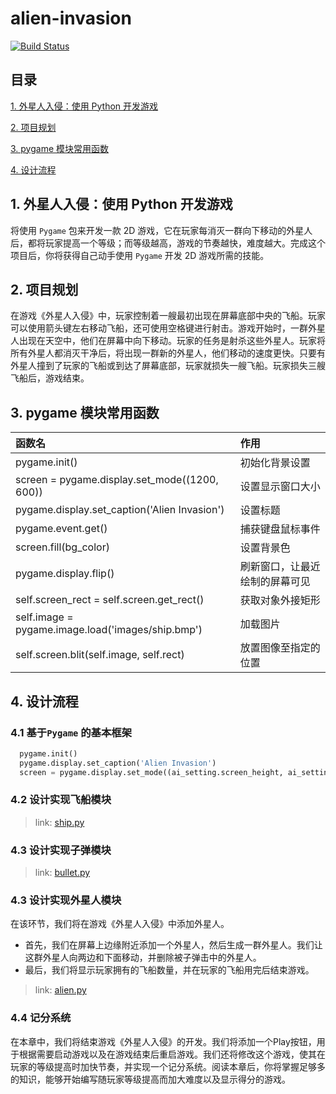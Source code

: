 <!--
 * @Author: taobo
 * @Date: 2020-11-11 14:18:45
 * @LastEditTime: 2020-11-13 08:29:42
-->
# alien-invasion
[![Build Status](https://travis-ci.com/tryturned/alien-invasion.svg?branch=main)](https://travis-ci.com/tryturned/alien-invasion)

## 目录
[1. 外星人入侵：使用 Python 开发游戏](https://github.com/tryturned/alien-invasion#1-%E5%A4%96%E6%98%9F%E4%BA%BA%E5%85%A5%E4%BE%B5%E4%BD%BF%E7%94%A8-python-%E5%BC%80%E5%8F%91%E6%B8%B8%E6%88%8F)  

[2. 项目规划](https://github.com/tryturned/alien-invasion#2-%E9%A1%B9%E7%9B%AE%E8%A7%84%E5%88%92)  

[3. pygame 模块常用函数](https://github.com/tryturned/alien-invasion#3-pygame-%E6%A8%A1%E5%9D%97%E5%B8%B8%E7%94%A8%E5%87%BD%E6%95%B0)  

[4. 设计流程](https://github.com/tryturned/alien-invasion#4-%E8%AE%BE%E8%AE%A1%E6%B5%81%E7%A8%8B)  


## 1. 外星人入侵：使用 Python 开发游戏
将使用 `Pygame` 包来开发一款 2D 游戏，它在玩家每消灭一群向下移动的外星人后，都将玩家提高一个等级；而等级越高，游戏的节奏越快，难度越大。完成这个项目后，你将获得自己动手使用 `Pygame` 开发 2D 游戏所需的技能。
## 2. 项目规划
在游戏《外星人入侵》中，玩家控制着一艘最初出现在屏幕底部中央的飞船。玩家可以使用箭头键左右移动飞船，还可使用空格键进行射击。游戏开始时，一群外星人出现在天空中，他们在屏幕中向下移动。玩家的任务是射杀这些外星人。玩家将所有外星人都消灭干净后，将出现一群新的外星人，他们移动的速度更快。只要有外星人撞到了玩家的飞船或到达了屏幕底部，玩家就损失一艘飞船。玩家损失三艘飞船后，游戏结束。   

## 3. pygame 模块常用函数

函数名 | 作用
|:---|:---|
pygame.init() | 初始化背景设置
screen = pygame.display.set_mode((1200, 600))| 设置显示窗口大小
pygame.display.set_caption('Alien Invasion')|设置标题
pygame.event.get() | 捕获键盘鼠标事件
screen.fill(bg_color) |  设置背景色
pygame.display.flip()|刷新窗口，让最近绘制的屏幕可见  
self.screen_rect = self.screen.get_rect()|获取对象外接矩形
self.image = pygame.image.load('images/ship.bmp')|加载图片
self.screen.blit(self.image, self.rect) | 放置图像至指定的位置

## 4. 设计流程
### 4.1 基于`Pygame` 的基本框架
```python
  pygame.init()
  pygame.display.set_caption('Alien Invasion')
  screen = pygame.display.set_mode((ai_setting.screen_height, ai_setting.screen_width))
```
### 4.2 设计实现飞船模块

> link: [ship.py](./ship.py)

### 4.3 设计实现子弹模块

> link: [bullet.py](./bullet.py)

### 4.3 设计实现外星人模块
在该环节，我们将在游戏《外星人入侵》中添加外星人。   

- 首先，我们在屏幕上边缘附近添加一个外星人，然后生成一群外星人。我们让这群外星人向两边和下面移动，并删除被子弹击中的外星人。
- 最后，我们将显示玩家拥有的飞船数量，并在玩家的飞船用完后结束游戏。  

> link: [alien.py](./alien.py)

### 4.4 记分系统
在本章中，我们将结束游戏《外星人入侵》的开发。我们将添加一个Play按钮，用于根据需要启动游戏以及在游戏结束后重启游戏。我们还将修改这个游戏，使其在玩家的等级提高时加快节奏，并实现一个记分系统。阅读本章后，你将掌握足够多的知识，能够开始编写随玩家等级提高而加大难度以及显示得分的游戏。
  




